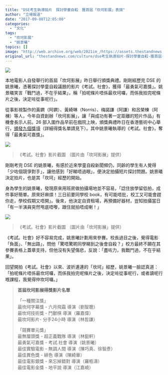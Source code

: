 ```yaml
---
title: "DSE考生執導拍片　探討學童自殺　獲首屆「坎坷影展」表揚"
author: "立場報道"
date: "2017-09-08T12:05:00"
categories:
  - "文化"
tags:
  - "坎坷影展"
  - "姚景曦"
topics: []
image: "http://web.archive.org/web/2021im_/https://assets.thestandnews.com/media/photos/21077744_344433299317382_3945447533439873876_n_gFdlo.png"
original_url: "thestandnews.com/culture/dse考生執導拍片-探討學童自殺-獲首屆-坎坷影展-表揚"
---
```

![](http://web.archive.org/web/2021im_/https://assets.thestandnews.com/media/photos/21077744_344433299317382_3945447533439873876_n_gFdlo.png)

本地電影人自發舉行的首屆「坎坷影展」昨日舉行頒獎典禮。剛剛經歷完 DSE 的姚景曦，憑著探討學童自殺議題的影片《考試。社會》，獲得「最勇氣可嘉獎」。姚景㬢笑言「戰鬥過，不在乎結果」，稱「拍呢條片唔係最坎坷囉，而係我拍完呢條片之後，決定咗從事呢行」。

從事影視製作的黃鐦（阿鐦）、黃綺琳（Norris）、梅諾謙（阿謙）和呂榮棟（阿棟）等人，今年自資創辦「坎坷影展」，讓「與成功有著一定距離的短片作品」有機會長示人前。26 部入圍作品早前在戲院上映，頒獎典禮昨日在香港藝術中心舉行，[頒發九個獎項](http://web.archive.org/web/20211229062751/https://www.facebook.com/Festival-de-Cannot-%E5%9D%8E%E5%9D%B7%E5%BD%B1%E5%B1%95-301348613625851/?hc_ref=ARSJWIk9hKMuW0uYvvvojLqDi46CgKNCQlL4ikoaHo4wtBGEPySDS8XcL5CcRxAYLtc&fref=nf)（詳細得獎名單請見下）。其中姚景曦執導的《考試。社會》，奪得「最勇氣可嘉獎」。

![](http://web.archive.org/web/2021im_/https://assets.thestandnews.com/media/photos/E88083E8A9A6.E7A4BEE69C83_tfKhp.png)
> 《考試。社會》影片截圖 （圖片由「坎坷影展」提供）

剛剛考完 DSE 的姚景曦，有感於近來學童自殺新聞頻仍，同齡的學生有人覺得「少咗個競爭對手」，讓他感到「好睇唔過眼」，便決定拍攝短片探討問題。姚景㬢決定拍片，也是其「坎坷」經歷的開始。

身為學生的姚景曦，發現原來用班房做拍攝場地並不容易，「諗住放學留低拍，成件事好簡單。原來好麻煩！三日前要同學校 book，有可能唔批，校工又可能會趕你走，學校假期又唔開」。後來，他決定自資租場，再預備好器材，豈知拍攝當日「有一半演員突然甩底唔嚟，跟住就拍唔成喇！」

![](http://web.archive.org/web/2021im_/https://assets.thestandnews.com/media/photos/E88083E8A9A6.E7A4BEE69C831_IFoPv.png)
> 《考試。社會》影片截圖 （圖片由「坎坷影展」提供）

《考試。社會》好不容易完成，姚景曦計劃用來參賽。校長過目之後，覺得電影「負面」、「無出路」，問他「驚唔驚啲同學睇到之後會自殺？」校方最終不願在其參賽表格上蓋章支持，但他沒有失望傷悲，反說：「盡咗力，我戰鬥過，不在乎結果」。

回望開拍《考試。社會》以來、波折連連的「坎坷」經歷，姚景曦一臉認真道：「拍呢條片唔係最坎坷囉，而係我拍完呢條片之後，決定咗從事呢行，或者讀呢行嘅課程，我覺得仲坎坷囉。」

> **首屆坎坷影展得獎影片名單**
> 
> 「一種關注獎」  
> 最坎坷字幕獎 - 六月飛霜 導演（劉智聰）  
> 最坎坷技術獎 - 鬥獸棋 導演（羅嘉偉）  
> 最坎坷影片- 分手24小時 導演（林哲謙）
> 
> 「競賽單元獎」  
> 最無厘頭獎 - 超正義戰隊 導演（林鋌軒）  
> 最勇氣可嘉獎 - 考試.社會 導演（姚景曦）  
> 最佳實驗電影 - 無調人間 導演（陳巧真、徐智彥）  
> 最佳異色獎 - 緋色 導演（陳綺華）  
> 最佳電影銀獎 - 來忘掉錯對 導演（羅栢濤）  
> 最佳電影金獎 - 地平說 導演（江嘉嶢）